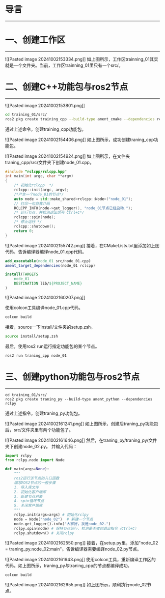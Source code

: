 # 导言
---

# 一、创建工作区
---
![[Pasted image 20241002153334.png]]
如上图所示，工作区trainning_01其实就是一个文件夹。当前，工作区trainning_01里只有一个src/。

# 二、创建C++功能包与ros2节点
---
![[Pasted image 20241002153801.png]]
```bash
cd training_01/src/
ros2 pkg create training_cpp --build-type ament_cmake --dependencies rclcpp
```
通过上述命令，创建training_cpp功能包。

![[Pasted image 20241002154406.png]]
如上图所示，成功创建traning_cpp功能包。

![[Pasted image 20241002154924.png]]
如上图所示，在文件夹traning_cpp/src/文件夹下创建node_01.cpp。
```cpp
#include "rclcpp/rclcpp.hpp"
int main(int argc, char **argv)
{
    /* 初始化rclcpp  */
    rclcpp::init(argc, argv);
    /*产生一个node_01的节点*/
    auto node = std::make_shared<rclcpp::Node>("node_01");
    // 打印一句自我介绍
    RCLCPP_INFO(node->get_logger(), "node_01节点已经启动.");
    /* 运行节点，并检测退出信号 Ctrl+C*/
    rclcpp::spin(node);
    /* 停止运行 */
    rclcpp::shutdown();
    return 0;
}
```

![[Pasted image 20241002155742.png]]
接着，在CMakeLists.txt里添加如上图代码，告诉编译器编译node_01.cpp代码。
```cmake
add_executable(node_01 src/node_01.cpp)
ament_target_dependencies(node_01 rclcpp)

install(TARGETS
	node_01
	DESTINATION lib/${PROJECT_NAME}
)

```


![[Pasted image 20241002160207.png]]

使用colcon工具编译node_01.cpp代码。
```bash
colcon build
```

接着，source一下install/文件夹的setup.zsh。
```bash
source install/setup.zsh
```

最后，使用ros2 run运行指定功能包的某个节点。
```bash
ros2 run traning_cpp node_01
```


# 三、创建python功能包与ros2节点
---
```shell
cd training_01/src/
ros2 pkg create traning_py --build-type ament_python --dependencies rclpy
```
通过上述指令，创建traning_py功能包。

![[Pasted image 20241002161241.png]]
如上图所示，创建后traning_py功能包后，src/文件夹里有两个功能包了。

![[Pasted image 20241002161646.png]]
然后，在traning_py/traning_py/文件夹下创建node_02.py。
并输入代码：
```python
import rclpy
from rclpy.node import Node

def main(args=None):
    """
    ros2运行该节点的入口函数
    编写ROS2节点的一般步骤
    1. 导入库文件
    2. 初始化客户端库
    3. 新建节点对象
    4. spin循环节点
    5. 关闭客户端库
    """
    rclpy.init(args=args) # 初始化rclpy
    node = Node("node_02")  # 新建一个节点
    node.get_logger().info("大家好，我是node_02.")
    rclpy.spin(node) # 保持节点运行，检测是否收到退出指令（Ctrl+C）
    rclpy.shutdown() # 关闭rclpy
```

![[Pasted image 20241002162550.png]]
接着，在setup.py里，添加"node_02 = traning_py.node_02:main"。告诉编译器需要编译node_02.py节点。

![[Pasted image 20241002161943.png]]
使用colcon工具，重新编译工作区的代码。如上图所示，traning_py与traning_cpp的节点都编译成功。
```shell
colcon build
```

![[Pasted image 20241002162655.png]]
如上图所示，顺利执行node_02节点。
